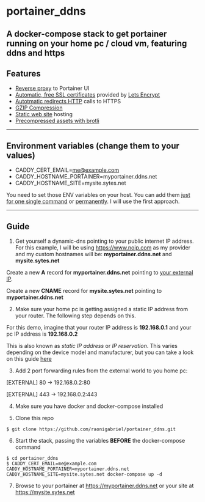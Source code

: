 # portainer_ddns
A docker-compose stack to get portainer running on your home pc / cloud vm, featuring ddns and https
---
## Features
* [Reverse proxy](https://caddyserver.com/docs/quick-starts/reverse-proxy) to Portainer UI
* [Automatic, free SSL certificates](https://caddyserver.com/docs/automatic-https) provided by [Lets Encrypt](https://letsencrypt.org/)
* [Autotmatic redirects HTTP](https://caddyserver.com/docs/automatic-https) calls to HTTPS
* [GZIP Compression](https://caddyserver.com/docs/gzip)
* [Static web site](https://caddyserver.com/docs/quick-starts/static-files) hosting
* [Precompressed assets with brotli](https://misterorion.com/caddy-server-brotli/)

---
## Environment variables (change them to your values)
* CADDY_CERT_EMAIL=me@example.com
* CADDY_HOSTNAME_PORTAINER=myportainer.ddns.net
* CADDY_HOSTNAME_SITE=mysite.sytes.net

You need to set those ENV variables on your host. You can add them [just for one single command](https://www.baeldung.com/linux/set-env-variables-bash-command#setting-multiple-variables-only-for-a-single-command) or [permanently](https://phoenixnap.com/kb/linux-set-environment-variable). I will use the first approach.

---
## Guide
1. Get yourself a dynamic-dns pointing to your public internet IP address.
For this example, I will be using https://www.noip.com as my provider and my custom hostnames will be: **myportainer.ddns.net** and **mysite.sytes.net**

Create a new **A** record for **myportainer.ddns.net** pointing to [your external IP](https://whatismyipaddress.com/). 

Create a new **CNAME** record for **mysite.sytes.net** pointing to **myportainer.ddns.net**


2. Make sure your home pc is getting assigned a static IP address from your router. The following step depends on this.

For this demo, imagine that your router IP address is **192.168.0.1** and your pc IP address is **192.168.0.2**

This is also known as *static IP address* or *IP reservation*. This varies depending on the device model and manufacturer, but you can take a look on this guide [here](http://blog.dlink.com/mastering-static-ip-addresses-2/)

3. Add 2 port forwarding rules from the external world to you home pc:

 
[EXTERNAL] 80 -> 192.168.0.2:80

[EXTERNAL] 443 -> 192.168.0.2:443

4. Make sure you have docker and docker-compose installed

5. Clone this repo
```
$ git clone https://github.com/raonigabriel/portainer_ddns.git
```

6. Start the stack, passing the variables **BEFORE** the docker-compose command
```
$ cd portainer_ddns
$ CADDY_CERT_EMAIL=me@example.com CADDY_HOSTNAME_PORTAINER=myportainer.ddns.net CADDY_HOSTNAME_SITE=mysite.sytes.net docker-compose up -d
```

7. Browse to your portainer at https://myportainer.ddns.net or your site at https://mysite.sytes.net

